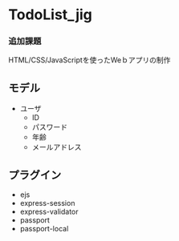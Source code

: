 # TodoList_jig

### 追加課題
HTML/CSS/JavaScriptを使ったWeｂアプリの制作

## モデル
- ユーザ
  - ID
  - パスワード
  - 年齢
  - メールアドレス

  
## プラグイン
- ejs
- express-session
- express-validator
- passport
- passport-local
